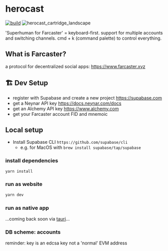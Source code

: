 # herocast 
[![build](https://github.com/hellno/herocast/actions/workflows/build.yaml/badge.svg)](https://github.com/hellno/herocast/actions/workflows/build.yaml)
![herocast_cartridge_landscape](https://github.com/hellno/herocast/assets/686075/f6925730-6e41-4729-93c0-4ce617b15aee)


'Superhuman for Farcaster'
= keyboard-first. support for multiple accounts and switching channels. cmd + k (command palette) to control everything.

## What is Farcaster?
a protocol for decentralized social apps: https://www.farcaster.xyz

## 🏗️ Dev Setup

- register with Supabase and create a new project https://supabase.com
- get a Neynar API key https://docs.neynar.com/docs
- get an Alchemy API key https://www.alchemy.com
- get your Farcaster account FID and mnemoic

## Local setup

- Install Supabase CLI `https://github.com/supabase/cli`
  - e.g. for MacOS with `brew install supabase/tap/supabase` 

### install dependencies

```bash
yarn install
```

### run as website

```bash
yarn dev
```

### run as native app

...coming back soon via [tauri](https://tauri.app/)...


### DB scheme: accounts
reminder: key is an edcsa key not a 'normal' EVM address
